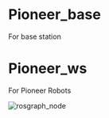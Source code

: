 # Pioneer_base
For base station
# Pioneer_ws
For Pioneer Robots

![rosgraph_node](https://github.com/user-attachments/assets/1a1da559-470c-4d46-8e8a-3a10bf2b7661)
